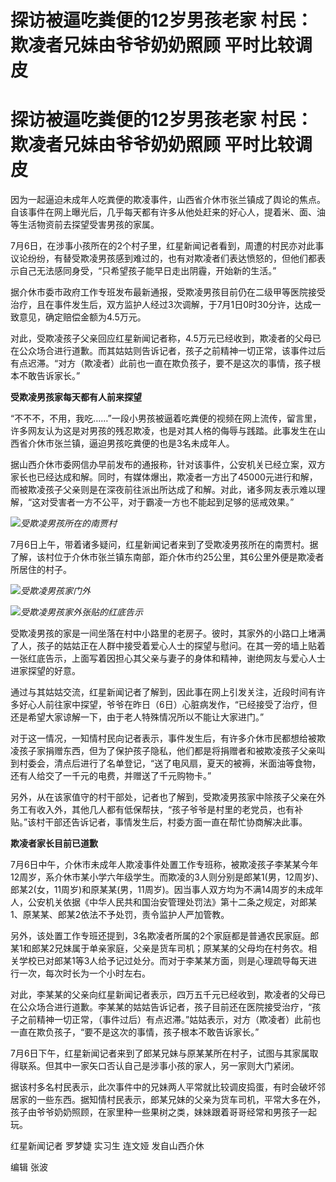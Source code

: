 # 探访被逼吃粪便的12岁男孩老家 村民：欺凌者兄妹由爷爷奶奶照顾 平时比较调皮

# 探访被逼吃粪便的12岁男孩老家 村民：欺凌者兄妹由爷爷奶奶照顾 平时比较调皮

因为一起逼迫未成年人吃粪便的欺凌事件，山西省介休市张兰镇成了舆论的焦点。自该事件在网上曝光后，几乎每天都有许多从他处赶来的好心人，提着米、面、油等生活物资前去探望受害男孩的家属。

7月6日，在涉事小孩所在的2个村子里，红星新闻记者看到，周遭的村民亦对此事议论纷纷，有替受欺凌男孩感到难过的，也有对欺凌者们表达愤怒的，但他们都表示自己无法感同身受，“只希望孩子能早日走出阴霾，开始新的生活。”

据介休市委市政府工作专班发布最新通报，受欺凌男孩目前仍在二级甲等医院接受治疗，且在事件发生后，双方监护人经过3次调解，于7月1日0时30分许，达成一致意见，确定赔偿金额为4.5万元。

对此，受欺凌孩子父亲回应红星新闻记者称，4.5万元已经收到，欺凌者的父母已在公众场合进行道歉。而其姑姑则告诉记者，孩子之前精神一切正常，该事件过后有点迟滞。“对方（欺凌者）此前也一直在欺负孩子，要不是这次的事情，孩子根本不敢告诉家长。”

**受欺凌男孩家每天都有人前来探望**

“不不不，不用，我吃……”一段小男孩被逼着吃粪便的视频在网上流传，留言里，许多网友认为这是对男孩的残忍欺凌，也是对其人格的侮辱与践踏。此事发生在山西省介休市张兰镇，逼迫男孩吃粪便的也是3名未成年人。

据山西介休市委网信办早前发布的通报称，针对该事件，公安机关已经立案，双方家长也已经达成和解。同时，有媒体爆出，欺凌者一方出了45000元进行和解，而被欺凌孩子父亲则是在深夜前往派出所达成了和解。对此，诸多网友表示难以理解，“这对受害者一方不公平，对于霸凌一方也不能起到足够的惩戒效果。”

![](https://inews.gtimg.com/om_bt/OtKFHXgTabSjh8XDUZ7nbbs4_iVi623m_1lXfs10qHG0kAA/1000)_受欺凌男孩所在的南贾村_

7月6日上午，带着诸多疑问，红星新闻记者来到了受欺凌男孩所在的南贾村。据了解，该村位于介休市张兰镇东南部，距介休市约25公里，其6公里外便是欺凌者所居住的村子。

![](https://inews.gtimg.com/om_bt/OSzthOb__AN_zdY9z4zz9GwDGSenrJdYB-27kP-p1TsrcAA/1000)_受欺凌男孩家门外_

![](https://inews.gtimg.com/om_bt/ONzmyQk52C6FDWcbm1ovTBAcfmPgUmZrVoUIAN556wgd8AA/1000)_受欺凌男孩家外张贴的红底告示_

受欺凌男孩的家是一间坐落在村中小路里的老房子。彼时，其家外的小路口上堵满了人，孩子的姑姑正在人群中接受着爱心人士的探望与慰问。在其一旁的墙上贴着一张红底告示，上面写着因担心其父亲与妻子的身体和精神，谢绝网友与爱心人士进家探望的好意。

通过与其姑姑交流，红星新闻记者了解到，因此事在网上引发关注，近段时间有许多好心人前往家中探望，爷爷在昨日（6日）心脏病发作，“已经接受了治疗，但还是希望大家谅解一下，由于老人特殊情况所以不能让大家进门。”

对于这一情况，一知情村民向记者表示，事件发生后，有许多介休市民都想给被欺凌孩子家捐赠东西，但为了保护孩子隐私，他们都是将捐赠者和被欺凌孩子父亲叫到村委会，清点后进行了名单登记，“送了电风扇，夏天的被褥，米面油等食物，还有人给交了一千元的电费，并赠送了千元购物卡。”

另外，从在该家值守的村干部处，记者也了解到，受欺凌男孩家中除孩子父亲在外务工有收入外，其他几人都有低保帮扶，“孩子爷爷是村里的老党员，也有补贴。”该村干部还告诉记者，事情发生后，村委方面一直在帮忙协商解决此事。

**欺凌者家长目前已道歉**

7月6日中午，介休市未成年人欺凌事件处置工作专班称，被欺凌孩子李某某今年12周岁，系介休市某小学六年级学生。而欺凌的3人则分别是郎某1(男，12周岁)、郎某2(女，11周岁)和原某某(男，11周岁)。因当事人双方均为不满14周岁的未成年人，公安机关依据《中华人民共和国治安管理处罚法》第十二条之规定，对郎某1、原某某、郎某2依法不予处罚，责令监护人严加管教。

另外，该处置工作专班还提到，3名欺凌者所属的2个家庭都是普通农民家庭。郎某1和郎某2兄妹属于单亲家庭，父亲是货车司机；原某某的父母均在村务农。相关学校已对郎某1等3人给予记过处分。而对于李某某方面，则是心理疏导每天进行一次，每次时长为一个小时左右。

对此，李某某的父亲向红星新闻记者表示，四万五千元已经收到，欺凌者的父母已在公众场合进行道歉。李某某的姑姑告诉记者，孩子目前还在医院接受治疗，“孩子之前精神一切正常，（事件过后）有点迟滞。”姑姑表示，对方（欺凌者）此前也一直在欺负孩子，“要不是这次的事情，孩子根本不敢告诉家长。”

7月6日下午，红星新闻记者来到了郎某兄妹与原某某所在村子，试图与其家属取得联系。但其中一家矢口否认自己是涉事小孩的家人，另一家则大门紧闭。

据该村多名村民表示，此次事件中的兄妹两人平常就比较调皮捣蛋，有时会破坏邻居家的一些东西。据知情村民表示，郎某兄妹的父亲为货车司机，平常大多在外，孩子由爷爷奶奶照顾，在家里种一些果树之类，妹妹跟着哥哥经常和男孩子一起玩。

红星新闻记者 罗梦婕 实习生 连文娅 发自山西介休

编辑 张波

